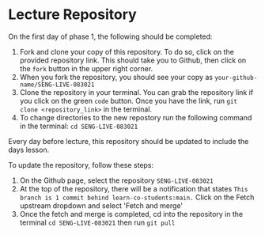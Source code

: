 # Lecture Repository 

On the first day of phase 1, the following should be completed:

1. Fork and clone your copy of this repository. To do so, click on the provided repository link. This should take you to Github, then click on the `fork` button in the upper right corner.
2. When you fork the repository, you should see your copy as `your-github-name/SENG-LIVE-083021`
3. Clone the repository in your terminal. You can grab the repository link if you click on the green `code` button. Once you have the link, run `git clone <repository_link>` in the terminal. 
4. To change directories to the new repostory run the following command in the terminal: `cd SENG-LIVE-083021` 

Every day before lecture, this repository should be updated to include the days lesson. 

To update the repository, follow these steps:

1. On the Github page, select the repository `SENG-LIVE-083021` 
2. At the top of the repository, there will be a notification that states `This branch is 1 commit behind learn-co-students:main.` Click on the Fetch upstream dropdown and select 'Fetch and merge' 
3. Once the fetch and merge is completed, cd into the repository in the terminal `cd SENG-LIVE-083021` then run `git pull`
